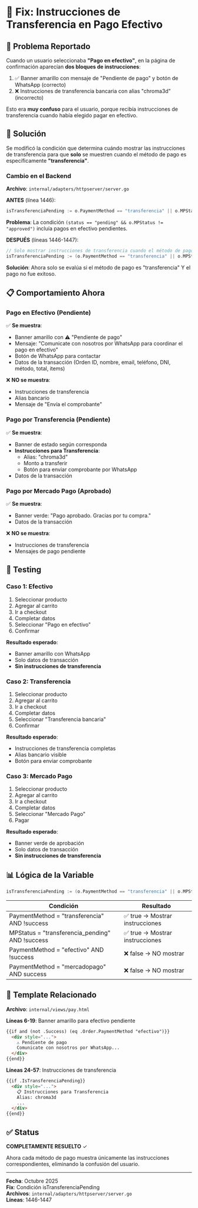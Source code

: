 # 🔧 Fix: Instrucciones de Transferencia en Pago Efectivo

## 🐛 Problema Reportado

Cuando un usuario seleccionaba **"Pago en efectivo"**, en la página de confirmación aparecían **dos bloques de instrucciones**:

1. ✅ Banner amarillo con mensaje de "Pendiente de pago" y botón de WhatsApp (correcto)
2. ❌ Instrucciones de transferencia bancaria con alias "chroma3d" (incorrecto)

Esto era **muy confuso** para el usuario, porque recibía instrucciones de transferencia cuando había elegido pagar en efectivo.

## 🎯 Solución

Se modificó la condición que determina cuándo mostrar las instrucciones de transferencia para que **solo** se muestren cuando el método de pago es específicamente **"transferencia"**.

### Cambio en el Backend

**Archivo**: `internal/adapters/httpserver/server.go`

**ANTES** (línea 1446):
```go
isTransferenciaPending := o.PaymentMethod == "transferencia" || o.MPStatus == "transferencia_pending" || (status == "pending" && o.MPStatus != "approved")
```

**Problema**: La condición `(status == "pending" && o.MPStatus != "approved")` incluía pagos en efectivo pendientes.

**DESPUÉS** (líneas 1446-1447):
```go
// Solo mostrar instrucciones de transferencia cuando el método de pago es transferencia
isTransferenciaPending := (o.PaymentMethod == "transferencia" || o.MPStatus == "transferencia_pending") && !success
```

**Solución**: Ahora solo se evalúa si el método de pago es "transferencia" Y el pago no fue exitoso.

## 📋 Comportamiento Ahora

### Pago en Efectivo (Pendiente)

✅ **Se muestra**:
- Banner amarillo con ⚠️ "Pendiente de pago"
- Mensaje: "Comunicate con nosotros por WhatsApp para coordinar el pago en efectivo"
- Botón de WhatsApp para contactar
- Datos de la transacción (Orden ID, nombre, email, teléfono, DNI, método, total, items)

❌ **NO se muestra**:
- Instrucciones de transferencia
- Alias bancario
- Mensaje de "Envía el comprobante"

### Pago por Transferencia (Pendiente)

✅ **Se muestra**:
- Banner de estado según corresponda
- **Instrucciones para Transferencia**:
  - Alias: "chroma3d"
  - Monto a transferir
  - Botón para enviar comprobante por WhatsApp
- Datos de la transacción

### Pago por Mercado Pago (Aprobado)

✅ **Se muestra**:
- Banner verde: "Pago aprobado. Gracias por tu compra."
- Datos de la transacción

❌ **NO se muestra**:
- Instrucciones de transferencia
- Mensajes de pago pendiente

## 🧪 Testing

### Caso 1: Efectivo
1. Seleccionar producto
2. Agregar al carrito
3. Ir a checkout
4. Completar datos
5. Seleccionar "Pago en efectivo"
6. Confirmar

**Resultado esperado**:
- Banner amarillo con WhatsApp
- Solo datos de transacción
- **Sin instrucciones de transferencia**

### Caso 2: Transferencia
1. Seleccionar producto
2. Agregar al carrito
3. Ir a checkout
4. Completar datos
5. Seleccionar "Transferencia bancaria"
6. Confirmar

**Resultado esperado**:
- Instrucciones de transferencia completas
- Alias bancario visible
- Botón para enviar comprobante

### Caso 3: Mercado Pago
1. Seleccionar producto
2. Agregar al carrito
3. Ir a checkout
4. Completar datos
5. Seleccionar "Mercado Pago"
6. Pagar

**Resultado esperado**:
- Banner verde de aprobación
- Solo datos de transacción
- **Sin instrucciones de transferencia**

## 📊 Lógica de la Variable

```go
isTransferenciaPending := (o.PaymentMethod == "transferencia" || o.MPStatus == "transferencia_pending") && !success
```

| Condición | Resultado |
|-----------|-----------|
| PaymentMethod = "transferencia" AND !success | ✅ true → Mostrar instrucciones |
| MPStatus = "transferencia_pending" AND !success | ✅ true → Mostrar instrucciones |
| PaymentMethod = "efectivo" AND !success | ❌ false → NO mostrar |
| PaymentMethod = "mercadopago" AND success | ❌ false → NO mostrar |

## 📝 Template Relacionado

**Archivo**: `internal/views/pay.html`

**Líneas 6-19**: Banner amarillo para efectivo pendiente
```html
{{if and (not .Success) (eq .Order.PaymentMethod "efectivo")}}
  <div style="...">
    ⚠️ Pendiente de pago
    Comunicate con nosotros por WhatsApp...
  </div>
{{end}}
```

**Líneas 24-57**: Instrucciones de transferencia
```html
{{if .IsTransferenciaPending}}
  <div style="...">
    📋 Instrucciones para Transferencia
    Alias: chroma3d
    ...
  </div>
{{end}}
```

## ✅ Status

**COMPLETAMENTE RESUELTO** ✓

Ahora cada método de pago muestra únicamente las instrucciones correspondientes, eliminando la confusión del usuario.

---

**Fecha**: Octubre 2025  
**Fix**: Condición isTransferenciaPending  
**Archivos**: `internal/adapters/httpserver/server.go`  
**Líneas**: 1446-1447

